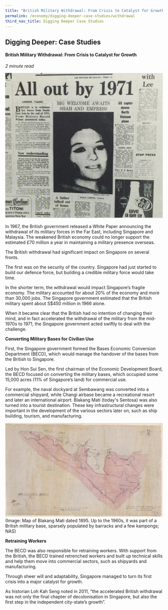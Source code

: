 ```yaml
---
title: "British Military Withdrawal: From Crisis to Catalyst for Growth"
permalink: /economy/digging-deeper-case-studies/withdrawal
third_nav_title: Digging Deeper Case Studies
---
```

## Digging Deeper: Case Studies

#### British Military Withdrawal: From Crisis to Catalyst for Growth

<i>2 minute read</i>

![Alt text for image on Isomer site](/images/economy/case-studies/Screenshot%20202.png)

In 1967, the British government released a White Paper announcing the withdrawal of its military forces in the Far East, including Singapore and Malaysia. The weakened British economy could no longer support the estimated £70 million a year in maintaining a military presence overseas.

The British withdrawal had significant impact on Singapore on several fronts.

The first was on the security of the country. Singapore had just started to build our defence force, but building a credible military force would take time.

In the shorter term, the withdrawal would impact Singapore’s fragile economy. The military accounted for about 20% of the economy and more than 30,000 jobs. The Singapore government estimated that the British military spent about S$450 million in 1966 alone.

When it became clear that the British had no intention of changing their mind, and in fact accelerated the withdrawal of the military from the mid-1970s to 1971, the Singapore government acted swiftly to deal with the challenge.

**Converting Military Bases for Civilian Use**

First, the Singapore government formed the Bases Economic Conversion Department (BECD), which would manage the handover of the bases from the British to Singapore.

Led by Hon Sui Sen, the first chairman of the Economic Development Board, the BECD focused on converting the military bases, which occupied some 15,000 acres (11% of Singapore’s land) for commercial use.

For example, the naval dockyard at Sembawang was converted into a commercial shipyard, while Changi airbase became a recreational resort and later an international airport. Blakang Mati (today's Sentosa) was also turned into a tourist destination. These key infrastructural changes were important in the development of the various sectors later on, such as ship building, tourism, and manufacturing.

![Alt text for image on Isomer site](/images/economy/case-studies/Screenshot%202020-10-2.png)
(Image: Map of Blakang Mati dated 1895. Up to the 1960s, it was part of a British military base, sparsely populated by barracks and a few kampongs; NAS)

**Retraining Workers**

The BECD was also responsible for retraining workers. With support from the British, the BECD trained retrenched workers and built up technical skills and help them move into commercial sectors, such as shipyards and manufacturing. 

Through sheer will and adaptability, Singapore managed to turn its first crisis into a major catalyst for growth.

As historian Loh Kah Seng noted in 2011, “the accelerated British withdrawal was not only the final chapter of decolonisation in Singapore, but also the first step in the independent city-state’s growth”.